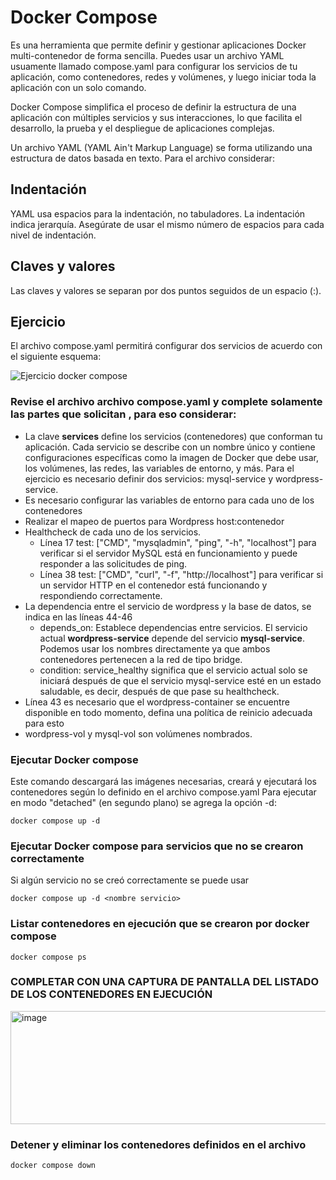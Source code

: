 # Docker Compose
Es una herramienta que permite definir y gestionar aplicaciones Docker multi-contenedor de forma sencilla. Puedes usar un archivo YAML usuamente llamado compose.yaml para configurar los servicios de tu aplicación, como contenedores, redes y volúmenes, y luego iniciar toda la aplicación con un solo comando.

Docker Compose simplifica el proceso de definir la estructura de una aplicación con múltiples servicios y sus interacciones, lo que facilita el desarrollo, la prueba y el despliegue de aplicaciones complejas.

Un archivo YAML (YAML Ain't Markup Language) se forma utilizando una estructura de datos basada en texto. Para el archivo considerar:
## Indentación
YAML usa espacios para la indentación, no tabuladores.
La indentación indica jerarquía. Asegúrate de usar el mismo número de espacios para cada nivel de indentación.
## Claves y valores
Las claves y valores se separan por dos puntos seguidos de un espacio (:).

## Ejercicio
El archivo compose.yaml permitirá configurar dos servicios de acuerdo con el siguiente esquema:

![Ejercicio docker compose](imagenes/ejercicio-docker-compose.PNG)

### Revise el archivo archivo compose.yaml y complete solamente las partes que solicitan <valor>, para eso considerar:
- La clave **services** define los servicios (contenedores) que conforman tu aplicación. Cada servicio se describe con un nombre único y contiene configuraciones específicas como la imagen de Docker que debe usar, los volúmenes, las redes, las variables de entorno, y más. Para el ejercicio es necesario definir dos servicios: mysql-service y wordpress-service.
- Es necesario configurar las variables de entorno para cada uno de los contenedores
- Realizar el mapeo de puertos para Wordpress host:contenedor
- Healthcheck de cada uno de los servicios.
    - Línea 17 test: ["CMD", "mysqladmin", "ping", "-h", "localhost"] para verificar si el servidor MySQL está en funcionamiento y puede responder a las solicitudes de ping.
    - Línea 38 test: ["CMD", "curl", "-f", "http://localhost"] para verificar si un servidor HTTP en el contenedor está funcionando y respondiendo correctamente.
- La dependencia entre el servicio de wordpress y la base de datos, se indica en las líneas 44-46
  - depends_on: Establece dependencias entre servicios. El servicio actual **wordpress-service** depende del servicio **mysql-service**. Podemos usar los nombres directamente ya que ambos contenedores pertenecen a la red de tipo bridge.
  - condition: service_healthy significa que el servicio actual solo se iniciará después de que el servicio mysql-service esté en un estado saludable, es decir, después de que pase su healthcheck.
- Línea 43 es necesario que el wordpress-container se encuentre disponible en todo momento, defina una política de reinicio adecuada para esto
- wordpress-vol y mysql-vol son volúmenes nombrados.

### Ejecutar Docker compose
Este comando descargará las imágenes necesarias, creará y ejecutará los contenedores según lo definido en el archivo compose.yaml
Para ejecutar en modo "detached" (en segundo plano) se agrega la opción -d:
```
docker compose up -d
```

### Ejecutar Docker compose para servicios que no se crearon correctamente
Si algún servicio no se creó correctamente se puede usar
```
docker compose up -d <nombre servicio>
```

### Listar contenedores en ejecución que se crearon por docker compose
```
docker compose ps
```
### COMPLETAR CON UNA CAPTURA DE PANTALLA DEL LISTADO DE LOS CONTENEDORES EN EJECUCIÓN
<img width="927" height="181" alt="image" src="https://github.com/user-attachments/assets/0bb57223-babb-4a06-be47-a8348edab0a1" />

### Detener y eliminar los contenedores definidos en el archivo
```
docker compose down
```
